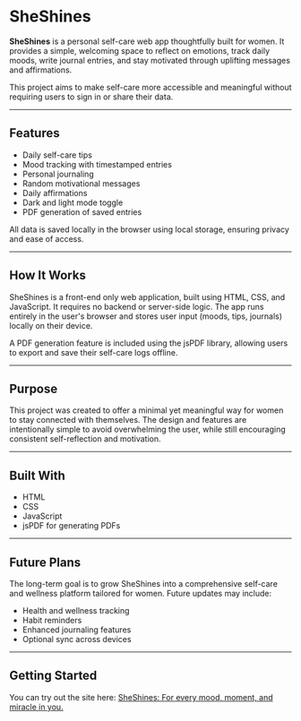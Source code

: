 # SheShines

**SheShines** is a personal self-care web app thoughtfully built for women. It provides a simple, welcoming space to reflect on emotions, track daily moods, write journal entries, and stay motivated through uplifting messages and affirmations.

This project aims to make self-care more accessible and meaningful without requiring users to sign in or share their data.

---

## Features

- Daily self-care tips  
- Mood tracking with timestamped entries  
- Personal journaling  
- Random motivational messages  
- Daily affirmations  
- Dark and light mode toggle  
- PDF generation of saved entries  

All data is saved locally in the browser using local storage, ensuring privacy and ease of access.

---

## How It Works

SheShines is a front-end only web application, built using HTML, CSS, and JavaScript. It requires no backend or server-side logic. The app runs entirely in the user's browser and stores user input (moods, tips, journals) locally on their device.

A PDF generation feature is included using the jsPDF library, allowing users to export and save their self-care logs offline.

---

## Purpose

This project was created to offer a minimal yet meaningful way for women to stay connected with themselves. The design and features are intentionally simple to avoid overwhelming the user, while still encouraging consistent self-reflection and motivation.

---

## Built With

- HTML  
- CSS  
- JavaScript  
- jsPDF for generating PDFs

---

## Future Plans

The long-term goal is to grow SheShines into a comprehensive self-care and wellness platform tailored for women. Future updates may include:

- Health and wellness tracking  
- Habit reminders  
- Enhanced journaling features  
- Optional sync across devices  

---

## Getting Started

You can try out the site here: [SheShines: For every mood, moment, and miracle in you.](https://jyothsna-l.github.io/SheShines/)
